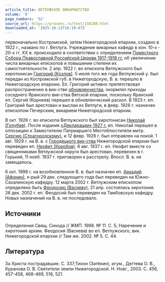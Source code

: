 ```yaml
---
article_title: ВЕТЛУЖСКОЕ ВИКАРИАТСТВО
volume: '8'
page_numbers: '52'
source_url: https://pravenc.ru/text/158280.html
downloaded_at: '2025-10-13T10:19:47Z'
---
```


первоначально Костромской, затем Нижегородской епархии, создано в 1922 г., названо по г. Ветлуга. Учреждение викарных кафедр в кон. 10-х - 20-х гг. XX в. происходило в соответствии с определением [Поместного Собора Православной Российской Церкви 1917-1918 гг.](<https://pravenc.ru/text/Поместного Собора Православной Российской Церкви 1917-1918 гг .html>) об увеличении числа викарных епископов и повышении степени их самостоятельности. 2 апр. 1922 г. во епископа Ветлужского был хиротонисан [Григорий (Козлов)](<https://pravenc.ru/text/Григорий (Козлов).html>). 5 июля того же года Ветлужский у. был передан из Костромской губ. в Нижегородскую, В. в. перешло в Нижегородскую епархию. Еп. Григорий активно препятствовал распространению в вик-стве [обновленчества](https://pravenc.ru/text/обновленчество.html), окормлял приходы соседнего Яранского вик-ства Вятской епархии, поскольку Яранский еп. Сергий (Корнеев) перешел в обновленческий раскол. В 1923 г. еп. Григорий был арестован и выслан из Ветлуги, в февр. 1926 г. назначен епископом Печерским, викарием Нижегородской епархии.

В окт. 1926 г. во епископа Ветлужского был хиротонисан [Николай (Голубев)](<https://pravenc.ru/text/Николай (Голубев).html>). После издания [«Декларации» 1927 г.](<https://pravenc.ru/text/ Декларации  1927 г .html>) еп. Николай перешел в оппозицию к Заместителю Патриаршего Местоблюстителя митр. [Сергию (Страгородскому)](<https://pravenc.ru/text/Сергию (Страгородскому).html>), и 12 февр. 1928 г. был отправлен на покой. 1 авг. 1929 г. на В. в. с [Городецкого вик-ства](<https://pravenc.ru/text/Городецкого вик-ства.html>) Нижегородской епархии был переведен еп. [Неофит (Коробов)](<https://pravenc.ru/text/Неофит (Коробов).html>). 6 авг. 1937 г. еп. Неофит вместе со священниками Ветлужской округи был арестован, перевезен в г. Горький, 11 нояб. 1937 г. приговорен к расстрелу. Впосл. В. в. не замещалось.

6 окт. 1998 г. на возобновленное В. в. был назначен еп. [Аркадий (Афонин)](<https://pravenc.ru/text/Аркадий (Афонин).html>), к-рый 29 дек. следующего года был переведен на Южно-Сахалинскую кафедру. 12 марта 2002 г. Ветлужским епископом определено быть [Феодосию (Васневу)](<https://pravenc.ru/text/Феодосию (Васневу).html>), 21 апр. состоялась хиротония. 26 дек. 2002 г. еп. Феодосий был переведен на Тамбовскую кафедру. Новых назначений на В. в. не последовало.

## Источники

Определения Свящ. Синода // ЖМП. 1998. № 11. С. 5; Наречение и хиротония архим. Феодосия (Васнева) во еп. Ветлужского, вик. Нижегородской епархии // Там же. 2002. № 5. С. 44.

## Литература

За Христа пострадавшие. С. 337;Тихон (Затёкин), игум., Дегтева О. В., Куранова О. В. Святители земли Нижегородской. Н. Новг., 2003. С. 456, 457-458, 468-469, 516, 521.
